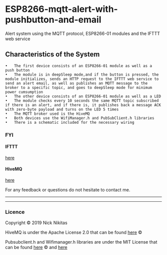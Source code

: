 # ESP8266-mqtt-alert-with-pushbutton-and-email

Alert system using the MQTT protocol, ESP8266-01 modules and the IFTTT web service

## Characteristics of the System
```
•   The first device consists of an ESP8266-01 module as well as a push button 
•   The module is in deepSleep mode,and if the button is pressed, the module initializes, sends an HTTP request to the IFTTT web service to send an alert email, as well as publishes an MQTT message to the broker to a specific topic, and goes to deepSleep mode for minimum power cumsumption
•   The other device consists of an ESP8266-01 module as well as a LED 
•   The module checks every 10 seconds the same MQTT topic subscribed if there is an alert, and if there is, it publishes back a message ACK with zero-byte payload and turns on the LED 5 times
•   The MQTT broker used is the HiveMQ
•   Both devices use the WifiManager.h and PubSubClient.h libraries
•   There is a schematic included for the necessary wiring
```

### FYI

#### IFTTT 
[here](https://ifttt.com/discover)

#### HiveMQ
[here](https://www.hivemq.com/)

For any feedback or questions do not hesitate to contact me.

--- 
--- 
### Licence
Copyright © 2019 Nick Nikitas

HiveMQ is under the Apache License 2.0 that can be found [here](https://github.com/hivemq/hivemq-community-edition/blob/master/LICENSE) ©

Pubsubclient.h and Wifimanager.h libraries are under the MIT License that can be found [here](https://github.com/knolleary/pubsubclient/blob/master/LICENSE.txt) © and [here](https://github.com/tzapu/WiFiManager/blob/master/LICENSE)


